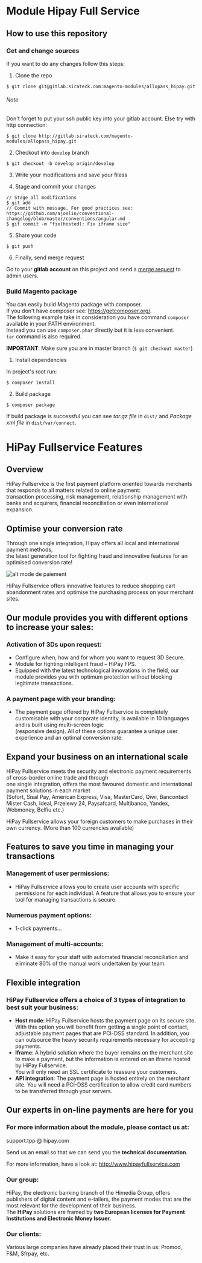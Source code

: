 # Module Hipay Full Service

## How to use this repository

### Get and change sources
If you want to do any changes follow this steps:

1.  Clone the repo
```
$ git clone git@gitlab.sirateck.com:magento-modules/allopass_hipay.git
```
###### Note
Don't forget to put your ssh public key into your gitlab account.
Else try with http connection:
```
$ git clone http://gitlab.sirateck.com/magento-modules/allopass_hipay.git
```
2.  Checkout into `develop` branch
```
$ git checkout -b develop origin/develop
```
3.  Write your modifications and save your filess

4. Stage and commit your changes
```
// Stage all modifications
$ git add .
// Commit with message. For good practices see: https://github.com/ajoslin/conventional-changelog/blob/master/conventions/angular.md  
$ git commit -m "fix(hosted): Fix iframe size"
```
5.  Share your code
```
$ git push
```

6. Finally, send merge request

  Go to your **gitlab account** on this project and send a [merge request](http://gitlab.sirateck.com/magento-modules/allopass_hipay/merge_requests) to admin users.

### Build Magento package

You can easily build Magento package with composer.  
If you don't have composer see: https://getcomposer.org/.  
The following example take in consideration you have command `composer` available in your PATH environment.  
Instead you can use `composer.phar` directly but it is less convenient.  
`tar` command is also required.

**IMPORTANT**: Make sure you are in master branch (`$ git checkout master`)

1.  Install dependencies

  In project's root run:
```
$ composer install
```
2.  Build package
```
$ composer package
```
If build package is successful you can see *tar.gz file* in `dist/`  and *Package xml file* in `dist/var/connect`.

# HiPay Fullservice Features

## Overview   

HiPay Fullservice is the first payment platform oriented towards merchants that responds to all matters related to online payment:  
transaction processing, risk management, relationship management with banks and acquirers, financial reconciliation or even international expansion.  


## Optimise your conversion rate

Through one single integration, Hipay offers all local and international payment methods,   
the latest generation tool for fighting fraud and innovative features for an optimised conversion rate!    


![alt mode de paiement](http://58b7509f0ca565bdd628-3b5a1171ec85e695d4ada5118e96496e.r14.cf1.rackcdn.com/files/535e59ffc254511e29000020/size_3_logo-paiements.png)


HiPay Fullservice offers innovative features to reduce shopping cart abandonment rates and optimise the purchasing process on your merchant sites.

## Our module provides you with different options to increase your sales:

### Activation of 3Ds upon request:
* Configure when, how and for whom you want to request 3D Secure.
* Module for fighting intelligent fraud – HiPay FPS.
* Equipped with the latest technological innovations in the field, our module provides you with optimum protection without blocking legitimate transactions.

### A payment page with your branding:  
* The payment page offered by HiPay Fullservice is completely customisable with your corporate identity, is available in 10 languages and is built using multi-screen logic   
(responsive design). All of these options guarantee a unique user experience and an optimal conversion rate.   

## Expand your business on an international scale

HiPay Fullservice meets the security and electronic payment requirements of cross-border online trade and through   
one single integration, offers the most favoured domestic and international payment solutions in each market  
(Sofort, Sisal Pay, American Express, Visa, MasterCard, Qiwi, Bancontact Mister Cash, Ideal, Przelewy 24, Paysafcard, Multibanco, Yandex, Webmoney, Belfiu etc.)

HiPay Fullservice allows your foreign customers to make purchases in their own currency. (More than 100 currencies available)

## Features to save you time in managing your transactions

### Management of user permissions:
* HiPay Fullservice allows you to create user accounts with specific permissions for each individual. A feature that allows you to ensure your tool for managing transactions is secure.

### Numerous payment options:
* 1-click payments...

### Management of multi-accounts:
* Make it easy for your staff with automated financial reconciliation and eliminate 80% of the manual work undertaken by your team.

## Flexible integration

### HiPay Fullservice offers a choice of 3 types of integration to best suit your business:
* **Host mode**: HiPay Fullservice hosts the payment page on its secure site. With this option you will benefit from getting a single point of contact,   
adjustable payment pages that are PCI-DSS standard. In addition, you can outsource the heavy security requirements necessary for accepting payments.
* **Iframe**: A hybrid solution where the buyer remains on the merchant site to make a payment, but the information is entered on an iframe hosted by HiPay Fullservice.   
You will only need an SSL certificate to reassure your customers.
* **API integration**: The payment page is hosted entirely on the merchant site. You will need a PCI-DSS certification to allow credit card numbers to be transferred through your servers.

## Our experts in on-line payments are here for you

### For more information about the module, please contact us at:

support.tpp @ hipay.com

Send us an email so that we can send you the **technical documentation**.

For more information, have a look at: http://www.hipayfullservice.com

### Our group:

HiPay, the electronic banking branch of the Himedia Group, offers publishers of digital content and e-tailers, the payment modes that are the most relevant for the development of their business.  
The **HiPay** solutions are framed by **two European licenses for Payment Institutions and Electronic Money Issuer**.

### Our clients:

Various large companies have already placed their trust in us: Promod, F&M, Sfrpay, etc.
